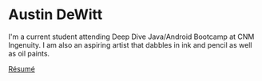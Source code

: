 # Austin DeWitt

I'm a current student attending Deep Dive Java/Android Bootcamp at CNM Ingenuity. I am also an aspiring artist that dabbles in ink and pencil as well as oil paints.

[R&eacute;sum&eacute;](resume.md)



